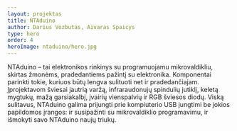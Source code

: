 ```yaml
---
layout: projektas
title: NTAduino
author: Darius Vozbutas, Aivaras Spaicys
type: hero
order: 4
heroImage: ntaduino/hero.jpg
---
```

NTAduino – tai elektronikos rinkinys su programuojamu mikrovaldikliu, skirtas
žmonėms, pradedantiems pažintį su elektronika. Komponentai parinkti tokie,
kuriuos būtų lengva sulituoti net ir pradedančiajam. Įprojektavom šviesai
jautrią varžą, infraraudonujų spindulių jutiklį, keletą mygtukų, mažą
garsiakalbį, įvairių vienspalvių ir RGB šviesos diodų. Viską sulitavus,
NTAduino galima prijungti prie kompiuterio USB jungtimi be jokios papildomos
įrangos: ir susipažinti su mikrovaldiklio programavimu, ir išmokyti savo
NTAduino naujų triukų.

